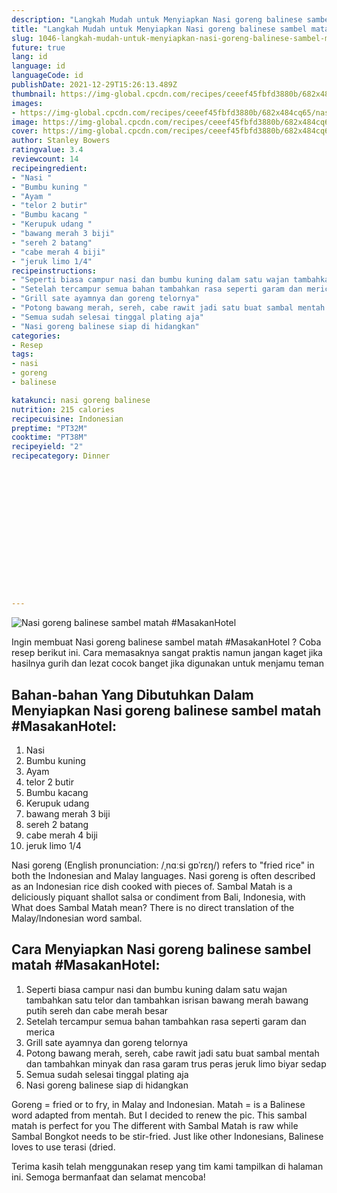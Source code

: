 ```yaml
---
description: "Langkah Mudah untuk Menyiapkan Nasi goreng balinese sambel matah #MasakanHotel yang Enak"
title: "Langkah Mudah untuk Menyiapkan Nasi goreng balinese sambel matah #MasakanHotel yang Enak"
slug: 1046-langkah-mudah-untuk-menyiapkan-nasi-goreng-balinese-sambel-matah-masakanhotel-yang-enak
future: true
lang: id
language: id
languageCode: id
publishDate: 2021-12-29T15:26:13.489Z 
thumbnail: https://img-global.cpcdn.com/recipes/ceeef45fbfd3880b/682x484cq65/nasi-goreng-balinese-sambel-matah-masakanhotel-foto-resep-utama.png
images:
- https://img-global.cpcdn.com/recipes/ceeef45fbfd3880b/682x484cq65/nasi-goreng-balinese-sambel-matah-masakanhotel-foto-resep-utama.png
image: https://img-global.cpcdn.com/recipes/ceeef45fbfd3880b/682x484cq65/nasi-goreng-balinese-sambel-matah-masakanhotel-foto-resep-utama.png
cover: https://img-global.cpcdn.com/recipes/ceeef45fbfd3880b/682x484cq65/nasi-goreng-balinese-sambel-matah-masakanhotel-foto-resep-utama.png
author: Stanley Bowers
ratingvalue: 3.4
reviewcount: 14
recipeingredient:
- "Nasi "
- "Bumbu kuning "
- "Ayam "
- "telor 2 butir"
- "Bumbu kacang "
- "Kerupuk udang "
- "bawang merah 3 biji"
- "sereh 2 batang"
- "cabe merah 4 biji"
- "jeruk limo 1/4"
recipeinstructions:
- "Seperti biasa campur nasi dan bumbu kuning dalam satu wajan tambahkan satu telor dan tambahkan isrisan bawang merah bawang putih sereh dan cabe merah besar"
- "Setelah tercampur semua bahan tambahkan rasa seperti garam dan merica"
- "Grill sate ayamnya dan goreng telornya"
- "Potong bawang merah, sereh, cabe rawit jadi satu buat sambal mentah dan tambahkan minyak dan rasa garam trus peras jeruk limo biyar sedap"
- "Semua sudah selesai tinggal plating aja"
- "Nasi goreng balinese siap di hidangkan"
categories:
- Resep
tags:
- nasi
- goreng
- balinese

katakunci: nasi goreng balinese 
nutrition: 215 calories
recipecuisine: Indonesian
preptime: "PT32M"
cooktime: "PT38M"
recipeyield: "2"
recipecategory: Dinner


     
    
    
    
    
    
    
    
    
    
    
      
    
---
```



![Nasi goreng balinese sambel matah #MasakanHotel](https://img-global.cpcdn.com/recipes/ceeef45fbfd3880b/682x484cq65/nasi-goreng-balinese-sambel-matah-masakanhotel-foto-resep-utama.png)

Ingin membuat Nasi goreng balinese sambel matah #MasakanHotel ? Coba resep berikut ini. Cara memasaknya sangat praktis namun jangan kaget jika hasilnya gurih dan lezat cocok banget jika digunakan untuk menjamu teman

<!--inarticleads1-->

## Bahan-bahan Yang Dibutuhkan Dalam Menyiapkan Nasi goreng balinese sambel matah #MasakanHotel:

1. Nasi 
1. Bumbu kuning 
1. Ayam 
1. telor 2 butir
1. Bumbu kacang 
1. Kerupuk udang 
1. bawang merah 3 biji
1. sereh 2 batang
1. cabe merah 4 biji
1. jeruk limo 1/4

Nasi goreng (English pronunciation: /ˌnɑːsi ɡɒˈrɛŋ/) refers to &#34;fried rice&#34; in both the Indonesian and Malay languages. Nasi goreng is often described as an Indonesian rice dish cooked with pieces of. Sambal Matah is a deliciously piquant shallot salsa or condiment from Bali, Indonesia, with What does Sambal Matah mean? There is no direct translation of the Malay/Indonesian word sambal. 

<!--inarticleads2-->

## Cara Menyiapkan Nasi goreng balinese sambel matah #MasakanHotel:

1. Seperti biasa campur nasi dan bumbu kuning dalam satu wajan tambahkan satu telor dan tambahkan isrisan bawang merah bawang putih sereh dan cabe merah besar
1. Setelah tercampur semua bahan tambahkan rasa seperti garam dan merica
1. Grill sate ayamnya dan goreng telornya
1. Potong bawang merah, sereh, cabe rawit jadi satu buat sambal mentah dan tambahkan minyak dan rasa garam trus peras jeruk limo biyar sedap
1. Semua sudah selesai tinggal plating aja
1. Nasi goreng balinese siap di hidangkan


Goreng = fried or to fry, in Malay and Indonesian. Matah = is a Balinese word adapted from mentah. But I decided to renew the pic. This sambal matah is perfect for you The different with Sambal Matah is raw while Sambal Bongkot needs to be stir-fried. Just like other Indonesians, Balinese loves to use terasi (dried. 

Terima kasih telah menggunakan resep yang tim kami tampilkan di halaman ini. Semoga bermanfaat dan selamat mencoba!
